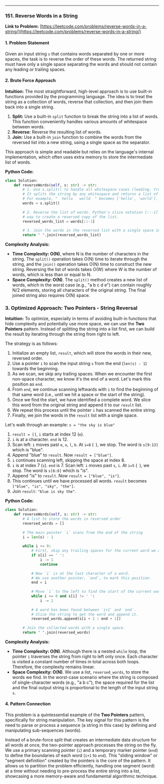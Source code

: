 ---
### **151. Reverse Words in a String**
**Link to Problem:** [https://leetcode.com/problems/reverse-words-in-a-string/](https://leetcode.com/problems/reverse-words-in-a-string/)

#### **1. Problem Statement**
Given an input string `s` that contains words separated by one or more spaces, the task is to reverse the order of these words. The returned string must have only a single space separating the words and should not contain any leading or trailing spaces.

#### **2. Brute Force Approach**
**Intuition:**
The most straightforward, high-level approach is to use built-in functions provided by the programming language. The idea is to treat the string as a collection of words, reverse that collection, and then join them back into a single string.

1.  **Split:** Use a built-in `split` function to break the string into a list of words. This function conveniently handles various amounts of whitespace between words.
2.  **Reverse:** Reverse the resulting list of words.
3.  **Join:** Use a built-in `join` function to combine the words from the reversed list into a new string, using a single space as the separator.

This approach is simple and readable but relies on the language's internal implementation, which often uses extra memory to store the intermediate list of words.

**Python Code:**
```python
class Solution:
    def reverseWords(self, s: str) -> str:
        # 1. Use s.split() to handle all whitespace cases (leading, trailing, multiple).
        # It splits the string by any whitespace and returns a list of the words.
        # For example, "  hello   world  " becomes ['hello', 'world'].
        words = s.split()
        
        # 2. Reverse the list of words. Python's slice notation [::-1] is a concise
        # way to create a reversed copy of the list.
        reversed_words_list = words[::-1]
        
        # 3. Join the words in the reversed list with a single space in between.
        return " ".join(reversed_words_list)

```
**Complexity Analysis:**

*   **Time Complexity: O(N)**, where N is the number of characters in the string. The `split()` operation takes O(N) time to iterate through the string, and the `join()` operation takes O(N) time to construct the new string. Reversing the list of words takes O(W) where W is the number of words, which is less than or equal to N.
*   **Space Complexity: O(N)**. The `split()` method creates a new list of words, which in the worst case (e.g., "a b c d e") can contain roughly N/2 elements, storing all characters of the original string. The final joined string also requires O(N) space.

### **3. Optimized Approach: Two Pointers - String Reversal**
**Intuition:**
To optimize, especially in terms of avoiding built-in functions that hide complexity and potentially use more space, we can use the **Two Pointers** pattern. Instead of splitting the string into a list first, we can build the result by iterating through the string from right to left.

The strategy is as follows:
1.  Initialize an empty list, `result`, which will store the words in their new, reversed order.
2.  Use a pointer `i` to scan the input string `s` from the end (`len(s) - 1`) towards the beginning.
3.  As we scan, we skip any trailing spaces. When we encounter the first non-space character, we know it's the end of a word. Let's mark this position as `end`.
4.  From `end`, we continue scanning leftwards with `i` to find the beginning of that same word (i.e., until we hit a space or the start of the string).
5.  Once we find the start, we have identified a complete word. We slice this word from the original string and append it to our `result` list.
6.  We repeat this process until the pointer `i` has scanned the entire string.
7.  Finally, we join the words in the `result` list with a single space.

Let's walk through an example: `s = "the sky is blue"`

1.  `result = []`, `i` starts at index 12 (`e`).
2.  `i` is at a character. `end` is 12.
3.  Scan left: `i` moves past `e`, `u`, `l`, `b`. At `i=8` (` `), we stop. The word is `s[9:13]` which is "blue".
4.  Append "blue" to `result`. Now `result = ["blue"]`.
5.  `i` continues scanning left, skipping the space at index 8.
6.  `i` is at index 7 (`s`). `end` is 7. Scan left: `i` moves past `s`, `i`. At `i=5` (` `), we stop. The word is `s[6:8]` which is "is".
7.  Append "is" to `result`. Now `result = ["blue", "is"]`.
8.  This continues until we have processed all words. `result` becomes `["blue", "is", "sky", "the"]`.
9.  Join `result`: `"blue is sky the"`.

**Python Code:**
```python
class Solution:
    def reverseWords(self, s: str) -> str:
        # A list to store the words in reversed order
        reversed_words = []
        
        # The main pointer `i` scans from the end of the string
        i = len(s) - 1
        
        while i >= 0:
            # First, skip any trailing spaces for the current word we are looking for
            if s[i] == ' ':
                i -= 1
                continue
            
            # Now `i` is at the last character of a word.
            # We use another pointer, `end`, to mark this position.
            end = i
            
            # Move `i` to the left to find the start of the current word
            while i >= 0 and s[i] != ' ':
                i -= 1
                
            # A word has been found between `i+1` and `end`.
            # Slice the string to get the word and append it.
            reversed_words.append(s[i + 1 : end + 1])
            
        # Join the collected words with a single space.
        return " ".join(reversed_words)

```
**Complexity Analysis:**

*   **Time Complexity: O(N)**. Although there is a nested `while` loop, the pointer `i` traverses the string from right to left only once. Each character is visited a constant number of times in total across both loops. Therefore, the complexity remains linear.
*   **Space Complexity: O(N)**. We use a list, `reversed_words`, to store the words we find. In the worst-case scenario where the string is composed of single-character words (e.g., "a b c"), the space required for the list and the final output string is proportional to the length of the input string `s`.

#### **4. Pattern Connection**
This problem is a quintessential example of the **Two Pointers** pattern, specifically for string manipulation. The key signal for this pattern is the need to parse or process a sequence (a string in this case) by defining and manipulating sub-sequences (words).

Instead of a brute-force split that creates an intermediate data structure for all words at once, the two-pointer approach processes the string on the fly. We use a primary scanning pointer (`i`) and a temporary marker pointer (`end`) to define the boundaries of each word (`i+1` to `end`). This "sliding window" or "segment definition" created by the pointers is the core of the pattern. It allows us to partition the problem efficiently, handling one segment (word) at a time without needing to pre-process the entire string into a list, showcasing a more memory-aware and fundamental algorithmic technique.